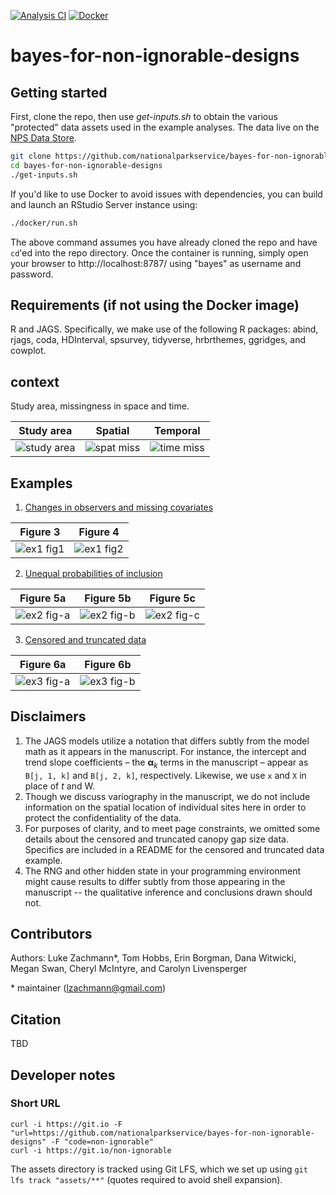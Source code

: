 [![Analysis CI](https://github.com/nationalparkservice/bayes-for-non-ignorable-designs/actions/workflows/main.yml/badge.svg)](https://github.com/nationalparkservice/bayes-for-non-ignorable-designs/actions/workflows/main.yml)
[![Docker](https://github.com/nationalparkservice/bayes-for-non-ignorable-designs/actions/workflows/docker.yml/badge.svg?branch=main)](https://github.com/nationalparkservice/bayes-for-non-ignorable-designs/actions/workflows/docker.yml)

# bayes-for-non-ignorable-designs

## Getting started
First, clone the repo, then use _get-inputs.sh_ to obtain the various "protected" data assets used in the example analyses. The data live on the [NPS Data Store](https://doi.org/10.36967/code-2287025).
```sh
git clone https://github.com/nationalparkservice/bayes-for-non-ignorable-designs.git
cd bayes-for-non-ignorable-designs
./get-inputs.sh
```

If you'd like to use Docker to avoid issues with dependencies, you can build and launch an RStudio Server instance using:
```sh
./docker/run.sh
```
The above command assumes you have already cloned the repo and have `cd`'ed into the repo directory. Once the container is running, simply open your browser to http://localhost:8787/ using "bayes" as username and password.

## Requirements (if not using the Docker image)
R and JAGS. Specifically, we make use of the following R packages: abind, rjags,
coda, HDInterval, spsurvey, tidyverse, hrbrthemes, ggridges, and cowplot.

## context

Study area, missingness in space and time.

| Study area  | Spatial  | Temporal  |
|---|---|---|
| ![study area](assets/network-overview.jpg)  | ![spat miss](assets/site-layout.jpg)  | ![time miss](assets/ex-visit-schedule.jpg)  |

## Examples
1. [Changes in observers and missing covariates](example-1/)

| Figure 3  | Figure 4  |
|---|---|
| ![ex1 fig1](assets/example-1/example-1-fig1.jpg)  | ![ex1 fig2](assets/example-1/example-1-fig2.jpg)  |

2. [Unequal probabilities of inclusion](example-2/)

| Figure 5a  | Figure 5b  | Figure 5c  |
|---|---|---|
| ![ex2 fig-a](assets/example-2/example-2-fig-a.jpg)  | ![ex2 fig-b](assets/example-2/example-2-fig-b.jpg)  | ![ex2 fig-c](assets/example-2/example-2-fig-c.jpg)  |

3. [Censored and truncated data](example-3/)

| Figure 6a | Figure 6b |
|---|---|
| ![ex3 fig-a](assets/example-3/example-3-fig-a.jpg)  | ![ex3 fig-b](assets/example-3/example-3-fig-b.jpg)  |

## Disclaimers
1. The JAGS models utilize a notation that differs subtly from the model math as it appears in the manuscript. For instance, the intercept and trend slope coefficients &ndash; the $`\bm{\alpha}_k`$ terms in the manuscript &ndash; appear as `B[j, 1, k]` and `B[j, 2, k]`, respectively. Likewise, we use `x` and `X` in place of $`t`$ and $`\bm{\mathrm{W}}`$.
2. Though we discuss variography in the manuscript, we do not include information on the spatial location of individual sites here in order to protect the confidentiality of the data.
3. For purposes of clarity, and to meet page constraints, we omitted some details about the censored and truncated canopy gap size data. Specifics are included in a README for the censored and truncated data example.
4. The RNG and other hidden state in your programming environment might cause results to differ subtly from those appearing in the manuscript -- the qualitative inference and conclusions drawn should not.

## Contributors
Authors: Luke Zachmann*, Tom Hobbs, Erin Borgman, Dana Witwicki, Megan Swan, Cheryl McIntyre, and Carolyn Livensperger  

\* maintainer (lzachmann@gmail.com)

## Citation
TBD

## Developer notes

### Short URL
```
curl -i https://git.io -F "url=https://github.com/nationalparkservice/bayes-for-non-ignorable-designs" -F "code=non-ignorable"
curl -i https://git.io/non-ignorable
```

The assets directory is tracked using Git LFS, which we set up using `git lfs track "assets/**"` (quotes required to avoid shell expansion).
